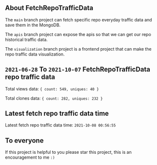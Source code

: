 ## About FetchRepoTrafficData

The `main` branch project can fetch specific repo everyday traffic data and save them in the MongoDB.

The `apis` branch project can expose the apis so that we can get our repo historical traffic data.

The `visualization` branch project is a frontend project that can make the repo traffic data visualization.

## `2021-06-28` To `2021-10-07` FetchRepoTrafficData repo traffic data

Total views data: `{ count: 549, uniques: 40 }`

Total clones data: `{ count: 282, uniques: 232 }`

## Latest fetch repo traffic data time

Latest fetch repo traffic data time: `2021-10-08 00:56:55`

## To everyone

If this project is helpful to you please star this project, this is an encouragement to me `:)`



